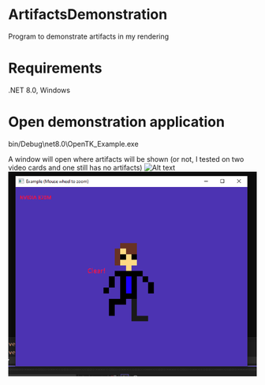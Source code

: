 # ArtifactsDemonstration
Program to demonstrate artifacts in my rendering

# Requirements
.NET 8.0, Windows

# Open demonstration application
bin/Debug\net8.0\OpenTK_Example.exe

A window will open where artifacts will be shown (or not, I tested on two video cards and one still has no artifacts)
![Alt text](Intel_HD_Graphics_4600.png?raw=true "Screenshot using a video card that has artifacts")
![Alt text](Nvidia_820M.png?raw=true "Screenshot using a video card that does not have artifacts")
